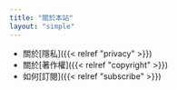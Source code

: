 ```yaml
---
title: "關於本站"
layout: "simple"
---
```


- 關於[隱私]({{< relref "privacy" >}})
- 關於[著作權]({{< relref "copyright" >}})
- 如何[訂閱]({{< relref "subscribe" >}})
